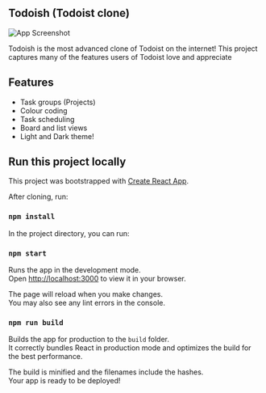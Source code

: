 
## Todoish (Todoist clone)

![App Screenshot](https://i.ibb.co/TrqT4bx/image.png)

Todoish is the most advanced clone of Todoist on the internet! 
This project captures many of the features users of Todoist love and appreciate
## Features

 - Task groups (Projects)
 - Colour coding
 - Task scheduling
 - Board and list views
 - Light and Dark theme!



## Run this project locally


This project was bootstrapped with [Create React App](https://github.com/facebook/create-react-app).

After cloning, run:

### `npm install`


In the project directory, you can run:

### `npm start`

Runs the app in the development mode.\
Open [http://localhost:3000](http://localhost:3000) to view it in your browser.

The page will reload when you make changes.\
You may also see any lint errors in the console.

### `npm run build`

Builds the app for production to the `build` folder.\
It correctly bundles React in production mode and optimizes the build for the best performance.

The build is minified and the filenames include the hashes.\
Your app is ready to be deployed!
